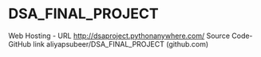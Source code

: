 # DSA_FINAL_PROJECT
Web Hosting - URL
http://dsaproject.pythonanywhere.com/ 
Source Code-GitHub link
aliyapsubeer/DSA_FINAL_PROJECT (github.com)
